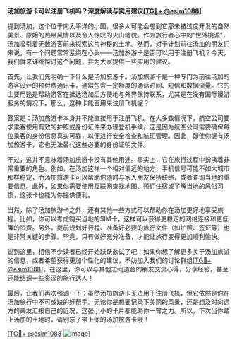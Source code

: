 **汤加旅游卡可以注册飞机吗？深度解读与实用建议[[TG💪+ @esim1088](https://t.me/s/esim1088)]**

提到汤加，这个位于南太平洋的小国，很多人可能会想到它那未被过度开发的自然美景、原始的热带风情以及令人惊叹的火山地貌。作为旅行者心中的“世外桃源”，汤加吸引着无数游客前来探索这片神秘的土地。然而，对于计划前往汤加的朋友们来说，有一个问题常常萦绕在心头——汤加旅游卡是否可以用于注册飞机？今天，我们就来详细探讨这个问题，并为大家提供一些实用的建议。

首先，让我们先明确一下什么是汤加旅游卡。汤加旅游卡是一种专门为前往汤加的游客设计的预付费通讯卡，通常包含一定额度的通话时间、短信和数据流量。它的主要用途是帮助游客在抵达汤加后方便地与外界保持联系，尤其是在没有国际漫游服务的情况下。那么，这种卡能否用来注册飞机呢？

答案是：汤加旅游卡本身并不能直接用于注册飞机。在大多数情况下，航空公司要求乘客使用有效的护照或身份证件来办理登机手续。这是因为航空公司需要确保每位乘客的身份信息真实可靠，以便进行安全检查和航班管理。因此，即使你拥有汤加旅游卡，它也无法替代这些必要的身份证明文件。

不过，这并不意味着汤加旅游卡没有其他用途。事实上，它在旅行过程中扮演着非常重要的角色。例如，在汤加这样一个相对偏远的地方，手机信号可能不如大城市那样稳定，而汤加旅游卡可以帮助你随时与家人朋友保持联络，或者查询当地的重要信息。此外，如果你需要使用互联网查找地图、预订住宿或了解当地的风俗习惯，这张卡也能为你提供便利。

当然，除了汤加旅游卡之外，还有其他一些方式可以帮助你在汤加更好地享受旅程。比如，你可以考虑购买当地的SIM卡，这样可以获得更稳定的网络连接和更低廉的资费。另外，提前规划好行程、准备好必要的旅行文件（如护照、签证等）也是非常关键的步骤。毕竟，只有做好充分准备，才能让旅行变得更加顺利愉快。

说到这里，相信不少读者已经开始跃跃欲试了吧！如果你想了解更多关于汤加旅游的信息，或者希望获得更加个性化的建议，不妨加入我们的讨论群组[[TG💪+ @esim1088](https://t.me/s/esim1088)]。在这里，你可以与其他志同道合的朋友交流心得，分享经验，甚至还能结识一些资深的旅行达人！

最后，让我们再次强调一下：虽然汤加旅游卡无法用于注册飞机，但它依然是你在汤加旅行中不可或缺的好帮手。无论你是想要记录下美丽的风景，还是想及时向远方的亲友汇报自己的近况，这张小小的卡片都能助你一臂之力。所以，下次当你踏上汤加的土地时，请别忘了带上你的汤加旅游卡哦！

[[TG💪+ @esim1088](https://t.me/s/esim1088) ![Image](https://i.postimg.cc/4NQfJmqS/Snipaste-2025-05-13-00-14-12.png)]